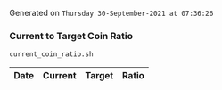 Generated on `Thursday 30-September-2021 at 07:36:26`

### Current to Target Coin Ratio
`current_coin_ratio.sh`

Date|Current|Target|Ratio
---|---|---|---
